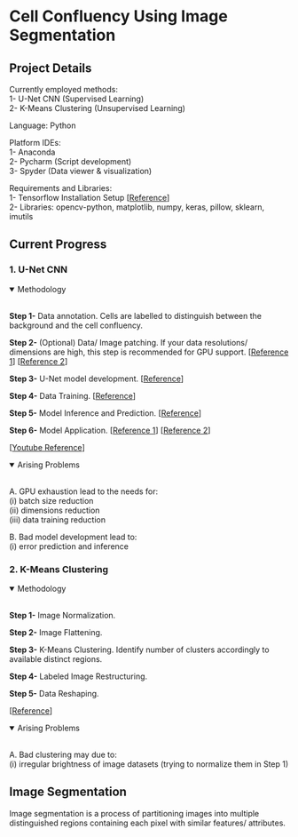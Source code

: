 # Cell Confluency Using Image Segmentation

## Project Details
Currently employed methods:  
1- U-Net CNN (Supervised Learning)  
2- K-Means Clustering (Unsupervised Learning)  

Language: Python  

Platform IDEs:  
1- Anaconda  
2- Pycharm (Script development)  
3- Spyder (Data viewer & visualization)  

Requirements and Libraries:  
1- Tensorflow Installation Setup [[Reference](https://www.youtube.com/watch?v=hHWkvEcDBO0)]  
2- Libraries: opencv-python, matplotlib, numpy, keras, pillow, sklearn, imutils  

## Current Progress
### 1. U-Net CNN
<details open>
<summary>Methodology</summary>
<br>
 
**Step 1-** Data annotation. Cells are labelled to distinguish between the background and the cell confluency.  
  
**Step 2-** (Optional) Data/ Image patching. If your data resolutions/ dimensions are high, this step is recommended for GPU support. [[Reference 1](https://github.com/Fyzie/Cell-Confluency/blob/main/U-Net%20CNN/patch_images_masks_for_large_image.py)] [[Reference 2](https://github.com/bnsreenu/python_for_microscopists/blob/master/Tips_Tricks_5_extracting_patches_from_large_images_and_masks_for_semantic_segm.py)]
  
**Step 3-** U-Net model development. [[Reference](https://github.com/bnsreenu/python_for_microscopists/blob/master/204-207simple_unet_model.py)]  
  
**Step 4-** Data Training. [[Reference](https://github.com/bnsreenu/python_for_microscopists/blob/master/204_train_simple_unet_for_mitochondria.py)]
  
**Step 5-** Model Inference and Prediction. [[Reference](https://github.com/bnsreenu/python_for_microscopists/blob/master/204_train_simple_unet_for_mitochondria.py)]
  
**Step 6-** Model Application. [[Reference 1](https://github.com/bnsreenu/python_for_microscopists/blob/master/206_sem_segm_large_images_using_unet_with_custom_patch_inference.py)] [[Reference 2](https://github.com/bnsreenu/python_for_microscopists/blob/master/206_sem_segm_large_images_using_unet_with_patchify.py)]

[[Youtube Reference](https://www.youtube.com/watch?v=csFGTLT6_WQ&t=1295s)]
 
</details>

<details open>
<summary>Arising Problems</summary>
<br>

A. GPU exhaustion lead to the needs for:  
  (i) batch size reduction  
  (ii) dimensions reduction  
  (iii) data training reduction
  
B. Bad model development lead to:  
  (i) error prediction and inference  

</details>

### 2. K-Means Clustering

<details open>
<summary>Methodology</summary>
<br>

**Step 1-** Image Normalization.
  
**Step 2-** Image Flattening.
  
**Step 3-** K-Means Clustering. Identify number of clusters accordingly to available distinct regions.
  
**Step 4-** Labeled Image Restructuring.
  
**Step 5-** Data Reshaping.
  
[[Reference](https://github.com/Fyzie/Cell-Confluency/blob/main/K-means/Kmeans_sklearn_for_image_segmentation.py)]
  
</details>

<details open>
<summary>Arising Problems</summary>
<br>
  
A. Bad clustering may due to:  
  (i) irregular brightness of image datasets (trying to normalize them in Step 1) 
  
</details>

## Image Segmentation
Image segmentation is a process of partitioning images into multiple distinguished regions containing each pixel with similar features/ attributes.




